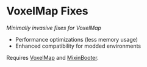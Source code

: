# VoxelMap Fixes

*Minimally invasive fixes for VoxelMap*

* Performance optimizations (less memory usage)
* Enhanced compatibility for modded environments

Requires [VoxelMap](https://www.curseforge.com/minecraft/mc-mods/voxelmap) and [MixinBooter](https://www.curseforge.com/minecraft/mc-mods/mixin-booter).